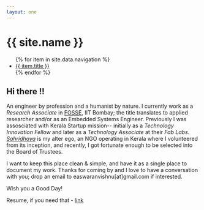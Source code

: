 ```yaml
---
layout: one
---
```


<div class="header">
    <h1>{{ site.name }}</h1>
    <ul>
        {% for item in site.data.navigation %}
        <li>
            <a href="{{ item.url }}">{{ item.title }}</a>
        </li>
        {% endfor %}
    </ul>
</div>

## Hi there !!

An engineer by profession and a humanist by nature. I currently work as a *Research Associate* in [FOSSE](http://www.sahridhaya.org/), IIT Bombay; the title translates to applied researcher and/or as an Embedded Systems Engineer. Previously I was assosciated with Kerala Startup mission-- initially as a *Technology Innovation Fellow* and later as a *Technology Associate* at their *Fab Labs*.
[*Sahridhaya*](http://www.sahridhaya.org/) is my alter ego, an NGO operating in Kerala where I volunteered from its inception, and recently, I got fortunate enough to be selected into the Board of Trustees.

I want to keep this place clean & simple, and have it as a single place to document my work. Thanks for coming by and I love to have a conversation with you; drop an email to easwaranvishnu[at]gmail.com if interested.

Wish you a Good Day!

Resume, if you need that - [link](https://github.com/VishnuEaswaran/resume/blob/master/vishnuResume.pdf)
